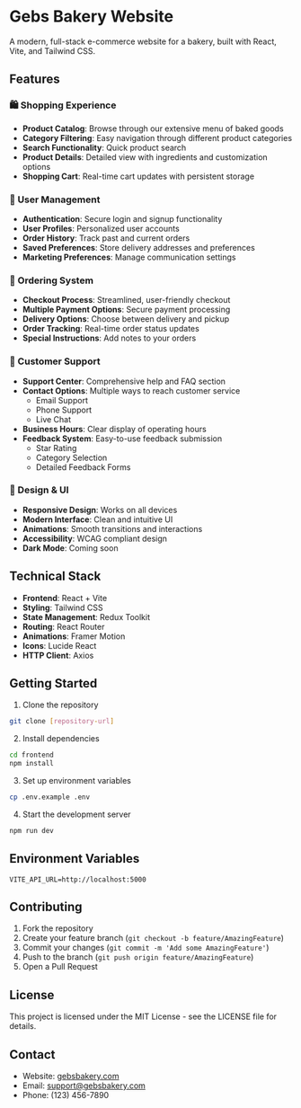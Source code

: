 # Gebs Bakery Website

A modern, full-stack e-commerce website for a bakery, built with React, Vite, and Tailwind CSS.

## Features

### 🛍️ Shopping Experience

- **Product Catalog**: Browse through our extensive menu of baked goods
- **Category Filtering**: Easy navigation through different product categories
- **Search Functionality**: Quick product search
- **Product Details**: Detailed view with ingredients and customization options
- **Shopping Cart**: Real-time cart updates with persistent storage

### 👤 User Management

- **Authentication**: Secure login and signup functionality
- **User Profiles**: Personalized user accounts
- **Order History**: Track past and current orders
- **Saved Preferences**: Store delivery addresses and preferences
- **Marketing Preferences**: Manage communication settings

### 🚚 Ordering System

- **Checkout Process**: Streamlined, user-friendly checkout
- **Multiple Payment Options**: Secure payment processing
- **Delivery Options**: Choose between delivery and pickup
- **Order Tracking**: Real-time order status updates
- **Special Instructions**: Add notes to your orders

### 💬 Customer Support

- **Support Center**: Comprehensive help and FAQ section
- **Contact Options**: Multiple ways to reach customer service
  - Email Support
  - Phone Support
  - Live Chat
- **Business Hours**: Clear display of operating hours
- **Feedback System**: Easy-to-use feedback submission
  - Star Rating
  - Category Selection
  - Detailed Feedback Forms

### 🎨 Design & UI

- **Responsive Design**: Works on all devices
- **Modern Interface**: Clean and intuitive UI
- **Animations**: Smooth transitions and interactions
- **Accessibility**: WCAG compliant design
- **Dark Mode**: Coming soon

## Technical Stack

- **Frontend**: React + Vite
- **Styling**: Tailwind CSS
- **State Management**: Redux Toolkit
- **Routing**: React Router
- **Animations**: Framer Motion
- **Icons**: Lucide React
- **HTTP Client**: Axios

## Getting Started

1. Clone the repository

```bash
git clone [repository-url]
```

2. Install dependencies

```bash
cd frontend
npm install
```

3. Set up environment variables

```bash
cp .env.example .env
```

4. Start the development server

```bash
npm run dev
```

## Environment Variables

```env
VITE_API_URL=http://localhost:5000
```

## Contributing

1. Fork the repository
2. Create your feature branch (`git checkout -b feature/AmazingFeature`)
3. Commit your changes (`git commit -m 'Add some AmazingFeature'`)
4. Push to the branch (`git push origin feature/AmazingFeature`)
5. Open a Pull Request

## License

This project is licensed under the MIT License - see the LICENSE file for details.

## Contact

- Website: [gebsbakery.com](https://gebsbakery.com)
- Email: support@gebsbakery.com
- Phone: (123) 456-7890
